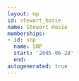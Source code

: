 ```yaml
---
layout: mp
id: stewart_hosie
name: Stewart Hosie
memberships:
- id: snp
  name: SNP
  start: '2005-06-28'
  end: 
autogenerated: true
---
```


